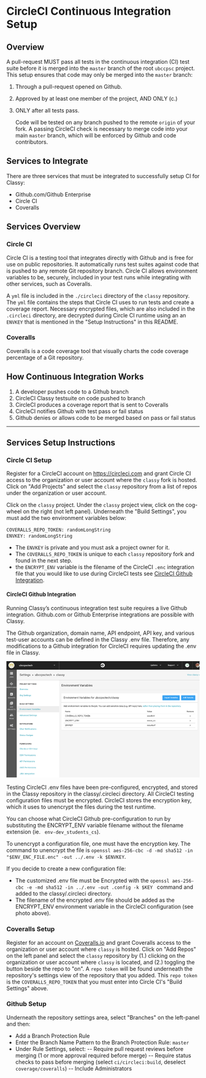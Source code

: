 # CircleCI Continuous Integration Setup

## Overview

A pull-request MUST pass all tests in the continuous integration (CI) test suite before it is merged into the `master` branch of the root `ubccpsc` project. This setup ensures that code may only be merged into the `master` branch:

1. Through a pull-request opened on Github.
2. Approved by at least one member of the project, AND ONLY (c.)
3. ONLY after all tests pass.

   Code will be tested on any branch pushed to the remote `origin` of your fork. A passing CircleCI check is necessary to merge code into your main `master` branch, which will be enforced by Github and code contributors.

## Services to Integrate

There are three services that must be integrated to successfully setup CI for Classy: 

- Github.com/Github Enterprise
- Circle CI
- Coveralls

## Services Overview

### Circle CI

Circle CI is a testing tool that integrates directly with Github and is free for use on public repositories. It automatically runs test suites against code that is pushed to any remote Git repository branch. Circle CI allows environment variables to be, securely, included in your test runs while integrating with other services, such as Coveralls.

A `yml` file is included in the `./circleci` directory of the `classy` repository. The `yml` file contains the steps that Circle CI uses to run tests and create a coverage report. Necessary encrypted files, which are also included in the `.circleci` directory, are decrypted during Circle CI runtime using an an `ENVKEY` that is mentioned in the "Setup Instructions" in this README.

### Coveralls

Coveralls is a code coverage tool that visually charts the code coverage percentage of a Git repository.

## How Continuous Integration Works

1. A developer pushes code to a Github branch
2. CircleCI Classy testsuite on code pushed to branch
3. CircleCI produces a coverage report that is sent to Coveralls
4. CircleCI notifies Github with test pass or fail status
5. Github denies or allows code to be merged based on pass or fail status

--------------

## Services Setup Instructions

### Circle CI Setup

Register for a CircleCI account on https://circleci.com and grant Circle CI access to the organization or user account where the `classy` fork is hosted. Click on "Add Projects" and select the `classy` repository from a list of repos under the organization or user account.

Click on the `classy` project. Under the `classy` project view, click on the cog-wheel on the right (not left panel). Underneath the "Build Settings", you must add the two environment variables below:

    COVERALLS_REPO_TOKEN: randomLongString
    ENVKEY: randomLongString

- The `ENVKEY` is private and you must ask a project owner for it.
- The `COVERALLS_REPO_TOKEN` is unique to each `classy` repository fork and found in the next step.
- the `ENCRYPT_ENV` variable is the filename of the CircleCI `.enc` integration file that you would like to use during CircleCI tests see [CircleCI Github Integration](#circleci-github-integration).

#### CircleCI Github Integration

Running Classy’s continuous integration test suite requires a live Github integration. Github.com or Github Enterprise integrations are possible with Classy.

The Github organization, domain name, API endpoint, API key, and various test-user accounts can be defined in the Classy .env file. Therefore, any modifications to a Github integration for CircleCI requires updating the .env file in Classy.

<img src="../assets/circle-ci-key.png"/>

Testing CircleCI .env files have been pre-configured, encrypted, and stored in the Classy repository in the classy/.circleci directory. All CircleCI testing configuration files must be encrypted. CircleCI stores the encryption key, which it uses to unencrypt the files during the test runtime.

You can choose what CircleCI Github pre-configuration to run by substituting the ENCRYPT_ENV variable filename without the filename extension (ie. ` env-dev_students_cs`).  

To unencrypt a configuration file, one must have the encryption key. The command to unencrypt the file is `openssl aes-256-cbc -d -md sha512 -in "$ENV_ENC_FILE.enc" -out ../.env -k $ENVKEY`. 

If you decide to create a new configuration file:

- The customized .env file must be Encrypted with the `openssl aes-256-cbc -e -md sha512 -in ../.env -out .config -k $KEY ` command and added to the classy/.circleci directory.
- The filename of the encrypted .env file should be added as the ENCRYPT_ENV environment variable in the CircleCI configuration (see photo above).

### Coveralls Setup

Register for an account on [Coveralls.io](https://coveralls.io) and grant Coveralls access to the organization or user account where `classy` is hosted. Click on "Add Repos" on the left panel and select the `classy` repository by (1.) clicking on the organization or user account where `classy` is located, and (2.) toggling the button beside the repo to "on". A `repo token` will be found underneath the repository's settings view of the repository that you added. This `repo token` is the `COVERALLS_REPO_TOKEN` that you must enter into Circle CI's "Build Settings" above.

### Github Setup

Underneath the repository settings area, select "Branches" on the left-panel and then:

- Add a Branch Protection Rule
- Enter the Branch Name Pattern to the Branch Protection Rule: `master`
- Under Rule Settings, select:
  -- Require pull request reviews before merging (1 or more approval required before merge)
  -- Require status checks to pass before merging (select `ci/circleci:build`, deselect `coverage/coveralls`)
  -- Include Administrators
